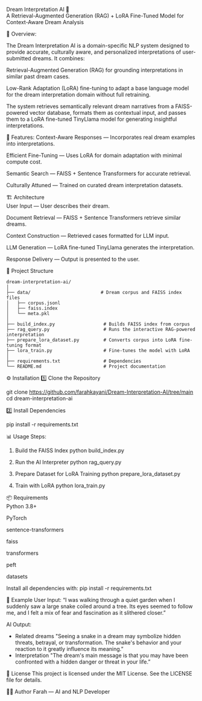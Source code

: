 Dream Interpretation AI 🌙  
A Retrieval-Augmented Generation (RAG) + LoRA Fine-Tuned Model for Context-Aware Dream Analysis

📌 Overview:  

The Dream Interpretation AI is a domain-specific NLP system designed to provide accurate, culturally aware, and personalized interpretations of user-submitted dreams. It combines:  

Retrieval-Augmented Generation (RAG) for grounding interpretations in similar past dream cases.  

Low-Rank Adaptation (LoRA) fine-tuning to adapt a base language model for the dream interpretation domain without full retraining.  

The system retrieves semantically relevant dream narratives from a FAISS-powered vector database, formats them as contextual input, and passes them to a LoRA fine-tuned TinyLlama model for generating insightful interpretations.

🚀 Features: 
Context-Aware Responses — Incorporates real dream examples into interpretations.  

Efficient Fine-Tuning — Uses LoRA for domain adaptation with minimal compute cost.  

Semantic Search — FAISS + Sentence Transformers for accurate retrieval.  

Culturally Attuned — Trained on curated dream interpretation datasets.  
  
🏗 Architecture  
User Input — User describes their dream.  

Document Retrieval — FAISS + Sentence Transformers retrieve similar dreams.

Context Construction — Retrieved cases formatted for LLM input.

LLM Generation — LoRA fine-tuned TinyLlama generates the interpretation.

Response Delivery — Output is presented to the user.

📂 Project Structure
```
dream-interpretation-ai/
│
├── data/                          # Dream corpus and FAISS index files
│   ├── corpus.jsonl
│   ├── faiss.index
│   └── meta.pkl
│
├── build_index.py                  # Builds FAISS index from corpus
├── rag_query.py                    # Runs the interactive RAG-powered interpretation
├── prepare_lora_dataset.py         # Converts corpus into LoRA fine-tuning format
├── lora_train.py                   # Fine-tunes the model with LoRA
│
├── requirements.txt                # Dependencies
└── README.md                       # Project documentation
```


⚙️ Installation
1️⃣ Clone the Repository

git clone https://github.com/farahkayani/Dream-Interpretation-AI/tree/main  
cd dream-interpretation-ai

2️⃣ Install Dependencies

pip install -r requirements.txt

📊 Usage
Steps:
1. Build the FAISS Index
   python build_index.py

2. Run the AI Interpreter
   python rag_query.py

3. Prepare Dataset for LoRA Training
   python prepare_lora_dataset.py

4. Train with LoRA
   python lora_train.py
   

📦 Requirements  
Python 3.8+

PyTorch

sentence-transformers

faiss

transformers

peft

datasets

Install all dependencies with:
pip install -r requirements.txt

📝 Example
User Input:
“I was walking through a quiet garden when I suddenly saw a large snake coiled around a tree. Its eyes seemed to follow me, and I felt a mix of fear and fascination as it slithered closer.”

AI Output:
- Related dreams
"Seeing a snake in a dream may symbolize hidden threats, betrayal, or transformation. The snake's behavior and your reaction to it greatly influence its meaning.”
- Interpretation
"The dream's main message is that you may have been confronted with a hidden danger or threat in your life.”


📜 License
This project is licensed under the MIT License. See the LICENSE file for details.

👩‍💻 Author
Farah — AI and NLP Developer
